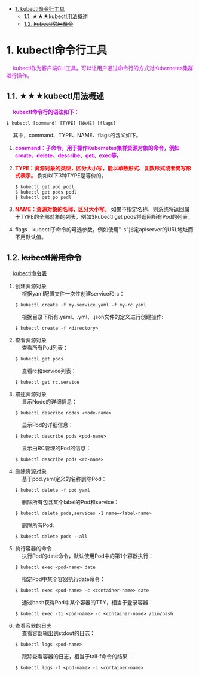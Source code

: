

<!-- TOC -->

- [1. kubectl命令行工具](#1-kubectl命令行工具)
    - [1.1. ★★★kubectl用法概述](#11-★★★kubectl用法概述)
    - [1.2. ~~kubectl常用命令~~](#12-kubectl常用命令)

<!-- /TOC -->



# 1. kubectl命令行工具

&emsp; <font color = "clime">kubectl作为客户端CLI工具，可以让用户通过命令行的方式对Kubernetes集群进行操作。</font>  

## 1.1. ★★★kubectl用法概述  
&emsp; **<font color = "clime">kubectl命令行的语法如下：</font>**  

```text
$ kubectl [command] [TYPE] [NAME] [flags]
```
&emsp; 其中，command、TYPE、NAME、flags的含义如下。  
1. **<font color = "clime">command：子命令，用于操作Kubemetes集群资源对象的命令，例如create、delete、describe、get、exec等。</font>**  
2. **<font color = "red">TYPE：资源对象的类型，区分大小写，能以单数形式、复数形式或者简写形式表示。</font>** 例如以下3种TYPE是等价的。  

    ```text
    $ kubectl get pod podl  
    $ kubectl get pods podl  
    $ kubectl get po podl
    ```
3. **<font color = "red">NAME：资源对象的名称，区分大小写。</font>** 如果不指定名称，则系统将返回属于TYPE的全部对象的列表，例如$kubectl get pods将返回所有Pod的列表。
4. flags：kubectl子命令的可选参数，例如使用"-s”指定apiserver的URL地址而不用默认值。  

## 1.2. ~~kubectl常用命令~~
&emsp; [kubectl命令表](http://docs.kubernetes.org.cn/683.html)  
1. 创建资源对象  
    &emsp; 根据yaml配置文件一次性创建service和rc：  

    ```text
    $ kubectl create -f my-service.yaml -f my-rc.yaml 
    ``` 
    &emsp; 根据<directory>目录下所有.yaml、.yml、.json文件的定义进行创建操作: 
    ```text 
    $ kubectl create -f <directory>  
    ```
2. 查看资源对象  
    &emsp; 查看所有Pod列表：  
    ```text
    $ kubectl get pods 
    ``` 
    &emsp; 查看rc和service列表：  
    ```text
    $ kubectl get rc,service 
    ``` 
3. 描述资源对象  
    &emsp; 显示Node的详细信息：  

    ```text
    $ kubectl describe nodes <node-name>  
    ```
    &emsp; 显示Pod的详细信息：  

    ```text
    $ kubectl describe pods <pod-name> 
    ``` 
    &emsp; 显示由RC管理的Pod的信息：  

    ```text
    $ kubectl describe pods <rc-name> 
    ``` 
4. 删除资源对象  
    &emsp; 基于pod.yaml定义的名称删除Pod：  

    ```text
    $ kubectl delete -f pod.yaml  
    ```
    &emsp; 删除所有包含某个label的Pod和service：  

    ```text
    $ kubectl delete pods,services -1 name=<label-name>  
    ```
    &emsp; 删除所有Pod:  

    ```text
    $ kubectl delete pods --all  
    ```
5. 执行容器的命令  
    &emsp; 执行Pod的date命令，默认使用Pod中的第1个容器执行：  

    ```text
    $ kubectl exec <pod-name> date 
    ``` 
    &emsp; 指定Pod中某个容器执行date命令：  

    ```text
    $ kubectl exec <pod-name> -c <container-name> date 
    ``` 
    &emsp; 通过bash获得Pod中某个容器的TTY，相当于登录容器：  

    ```text
    $ kubectl exec -ti <pod-name> -c <container-name> /bin/bash  
    ```
6. 查看容器的日志  
    &emsp; 查看容器输出到stdout的日志：  

    ```text
    $ kubectl logs <pod-name>
    ```  
    &emsp; 跟踪查看容器的日志，相当于tail-f命令的结果：  

    ```text
    $ kubectl logs -f <pod-name> -c <container-name> 
    ``` 
